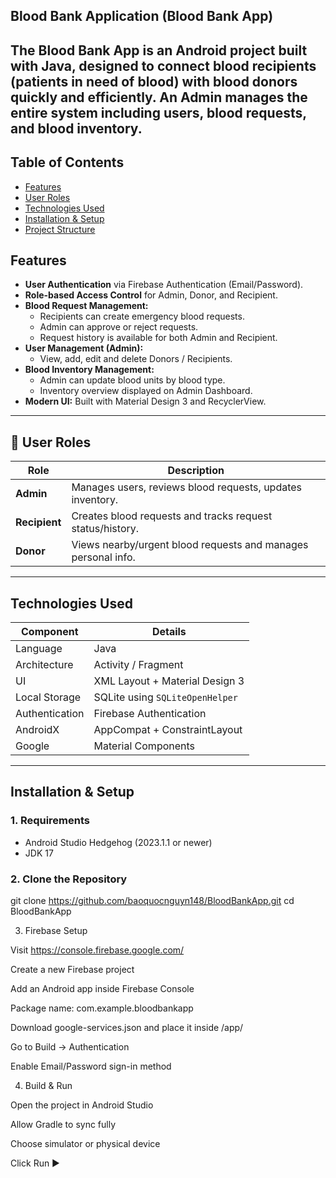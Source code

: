 ## Blood Bank Application (Blood Bank App)

## The Blood Bank App is an Android project built with **Java**, designed to connect blood recipients (patients in need of blood) with blood donors quickly and efficiently. An **Admin** manages the entire system including users, blood requests, and blood inventory.

## Table of Contents

- [Features](#features)
- [User Roles](#user-roles)
- [Technologies Used](#technologies-used)
- [Installation & Setup](#installation--setup)
- [Project Structure](#project-structure)

## Features

- **User Authentication** via Firebase Authentication (Email/Password).
- **Role-based Access Control** for Admin, Donor, and Recipient.
- **Blood Request Management:**
    - Recipients can create emergency blood requests.
    - Admin can approve or reject requests.
    - Request history is available for both Admin and Recipient.
- **User Management (Admin):**
    - View, add, edit and delete Donors / Recipients.
- **Blood Inventory Management:**
    - Admin can update blood units by blood type.
    - Inventory overview displayed on Admin Dashboard.
- **Modern UI:** Built with Material Design 3 and RecyclerView.

---

## 👥 User Roles

| Role          |  Description                                                  |
|---------------|---------------------------------------------------------------|
| **Admin**     | Manages users, reviews blood requests, updates inventory.     |
| **Recipient** | Creates blood requests and tracks request status/history.     |
| **Donor**     | Views nearby/urgent blood requests and manages personal info. |

---

##  Technologies Used

| Component      | Details                         |
|----------------|---------------------------------|
| Language       | Java                            |
| Architecture   | Activity / Fragment             |
| UI             | XML Layout + Material Design 3  |
| Local Storage  | SQLite using `SQLiteOpenHelper` |
| Authentication | Firebase Authentication         |
| AndroidX       | AppCompat + ConstraintLayout    |
| Google         | Material Components             |

---

## Installation & Setup

### 1. Requirements

- Android Studio Hedgehog (2023.1.1 or newer)
- JDK 17

### 2. Clone the Repository

git clone https://github.com/baoquocnguyn148/BloodBankApp.git
cd BloodBankApp

3. Firebase Setup

Visit https://console.firebase.google.com/

Create a new Firebase project

Add an Android app inside Firebase Console

Package name: com.example.bloodbankapp

Download google-services.json and place it inside /app/

Go to Build → Authentication

Enable Email/Password sign-in method

4. Build & Run

Open the project in Android Studio

Allow Gradle to sync fully

Choose simulator or physical device

Click Run ▶


